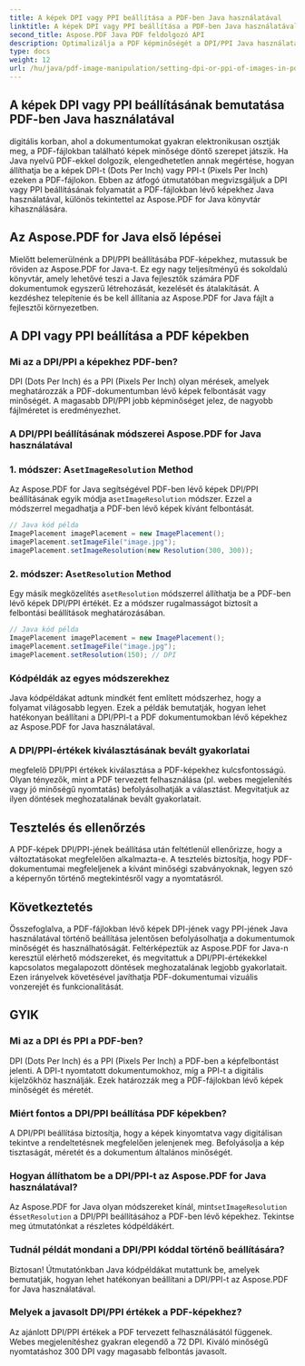 ```yaml
---
title: A képek DPI vagy PPI beállítása a PDF-ben Java használatával
linktitle: A képek DPI vagy PPI beállítása a PDF-ben Java használatával
second_title: Aspose.PDF Java PDF feldolgozó API
description: Optimalizálja a PDF képminőségét a DPI/PPI Java használatával történő PDF-beállításáról szóló, lépésről lépésre bemutatott útmutatónkkal. Ismerje meg, hogyan javíthatja dokumentumait nyomtatott és digitális megjelenítés céljából.
type: docs
weight: 12
url: /hu/java/pdf-image-manipulation/setting-dpi-or-ppi-of-images-in-pdf-using-java/
---
```


## A képek DPI vagy PPI beállításának bemutatása PDF-ben Java használatával

digitális korban, ahol a dokumentumokat gyakran elektronikusan osztják meg, a PDF-fájlokban található képek minősége döntő szerepet játszik. Ha Java nyelvű PDF-ekkel dolgozik, elengedhetetlen annak megértése, hogyan állíthatja be a képek DPI-t (Dots Per Inch) vagy PPI-t (Pixels Per Inch) ezeken a PDF-fájlokon. Ebben az átfogó útmutatóban megvizsgáljuk a DPI vagy PPI beállításának folyamatát a PDF-fájlokban lévő képekhez Java használatával, különös tekintettel az Aspose.PDF for Java könyvtár kihasználására.

## Az Aspose.PDF for Java első lépései

Mielőtt belemerülnénk a DPI/PPI beállításába PDF-képekhez, mutassuk be röviden az Aspose.PDF for Java-t. Ez egy nagy teljesítményű és sokoldalú könyvtár, amely lehetővé teszi a Java fejlesztők számára PDF dokumentumok egyszerű létrehozását, kezelését és átalakítását. A kezdéshez telepítenie és be kell állítania az Aspose.PDF for Java fájlt a fejlesztői környezetben.

## A DPI vagy PPI beállítása a PDF képekben

### Mi az a DPI/PPI a képekhez PDF-ben?

DPI (Dots Per Inch) és a PPI (Pixels Per Inch) olyan mérések, amelyek meghatározzák a PDF-dokumentumban lévő képek felbontását vagy minőségét. A magasabb DPI/PPI jobb képminőséget jelez, de nagyobb fájlméretet is eredményezhet.

### A DPI/PPI beállításának módszerei Aspose.PDF for Java használatával

###  1. módszer: A`setImageResolution` Method

 Az Aspose.PDF for Java segítségével PDF-ben lévő képek DPI/PPI beállításának egyik módja a`setImageResolution` módszer. Ezzel a módszerrel megadhatja a PDF-ben lévő képek kívánt felbontását.

```java
// Java kód példa
ImagePlacement imagePlacement = new ImagePlacement();
imagePlacement.setImageFile("image.jpg");
imagePlacement.setImageResolution(new Resolution(300, 300));
```

###  2. módszer: A`setResolution` Method

 Egy másik megközelítés a`setResolution` módszerrel állíthatja be a PDF-ben lévő képek DPI/PPI értékét. Ez a módszer rugalmasságot biztosít a felbontási beállítások meghatározásában.

```java
// Java kód példa
ImagePlacement imagePlacement = new ImagePlacement();
imagePlacement.setImageFile("image.jpg");
imagePlacement.setResolution(150); // DPI
```

### Kódpéldák az egyes módszerekhez

Java kódpéldákat adtunk mindkét fent említett módszerhez, hogy a folyamat világosabb legyen. Ezek a példák bemutatják, hogyan lehet hatékonyan beállítani a DPI/PPI-t a PDF dokumentumokban lévő képekhez az Aspose.PDF for Java használatával.

### A DPI/PPI-értékek kiválasztásának bevált gyakorlatai

megfelelő DPI/PPI értékek kiválasztása a PDF-képekhez kulcsfontosságú. Olyan tényezők, mint a PDF tervezett felhasználása (pl. webes megjelenítés vagy jó minőségű nyomtatás) befolyásolhatják a választást. Megvitatjuk az ilyen döntések meghozatalának bevált gyakorlatait.

## Tesztelés és ellenőrzés

A PDF-képek DPI/PPI-jének beállítása után feltétlenül ellenőrizze, hogy a változtatásokat megfelelően alkalmazta-e. A tesztelés biztosítja, hogy PDF-dokumentumai megfeleljenek a kívánt minőségi szabványoknak, legyen szó a képernyőn történő megtekintésről vagy a nyomtatásról.

## Következtetés

Összefoglalva, a PDF-fájlokban lévő képek DPI-jének vagy PPI-jének Java használatával történő beállítása jelentősen befolyásolhatja a dokumentumok minőségét és használhatóságát. Feltérképeztük az Aspose.PDF for Java-n keresztül elérhető módszereket, és megvitattuk a DPI/PPI-értékekkel kapcsolatos megalapozott döntések meghozatalának legjobb gyakorlatait. Ezen irányelvek követésével javíthatja PDF-dokumentumai vizuális vonzerejét és funkcionalitását.

## GYIK

### Mi az a DPI és PPI a PDF-ben?

DPI (Dots Per Inch) és a PPI (Pixels Per Inch) a PDF-ben a képfelbontást jelenti. A DPI-t nyomtatott dokumentumokhoz, míg a PPI-t a digitális kijelzőkhöz használják. Ezek határozzák meg a PDF-fájlokban lévő képek minőségét és méretét.

### Miért fontos a DPI/PPI beállítása PDF képekben?

A DPI/PPI beállítása biztosítja, hogy a képek kinyomtatva vagy digitálisan tekintve a rendeltetésnek megfelelően jelenjenek meg. Befolyásolja a kép tisztaságát, méretét és a dokumentum általános minőségét.

### Hogyan állíthatom be a DPI/PPI-t az Aspose.PDF for Java használatával?

 Az Aspose.PDF for Java olyan módszereket kínál, mint`setImageResolution` és`setResolution` a DPI/PPI beállításához a PDF-ben lévő képekhez. Tekintse meg útmutatónkat a részletes kódpéldákért.

### Tudnál példát mondani a DPI/PPI kóddal történő beállítására?

Biztosan! Útmutatónkban Java kódpéldákat mutattunk be, amelyek bemutatják, hogyan lehet hatékonyan beállítani a DPI/PPI-t az Aspose.PDF for Java használatával.

### Melyek a javasolt DPI/PPI értékek a PDF-képekhez?

Az ajánlott DPI/PPI értékek a PDF tervezett felhasználásától függenek. Webes megjelenítéshez gyakran elegendő a 72 DPI. Kiváló minőségű nyomtatáshoz 300 DPI vagy magasabb felbontás javasolt.